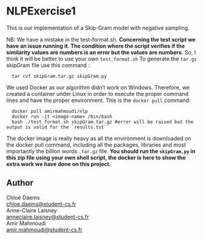 # NLPExercise1
This is our implementation of a Skip-Gram model with negative sampling.

NB: We have a mistake in the test-format.sh. 
**Concerning the test script we have an issue running it. The condition where the script verifies if the similarity values are numbers is an error but the values are numbers**. So, I think it will be better to use your own `test_format.sh`
To generate the `tar.gz` skipGram file use this command :
```
  tar cvf skipGram.tar.gz skipGram.py
  ```
  
We used Docker as our algorithm didn’t work on Windows. Therefore, we created a container under Linux in order to execute the proper command lines and have the proper environment.
This is the `docker pull` command: 
```
  docker pull amirmahmoudi/nlp
  docker run -it <image-name> /bin/bash
  bash ./test_format.sh skipGram.tar.gz #error will be raised but the output is valid for the `results.txt`
  ```

The docker image is really heavy as all the environment is downloaded on the docker pull command, including all the packages, libraries and most importantly the billion words `.tar.gz` file.
**You should run the `skipGram.py` in this zip file using your own shell script, the docker is here to show the extra work we have done on this project.**

## Author

Chloé Daems<br/>
chloe.daems@student-cs.fr<br/>
Anne-Claire Laisney<br/>
anneclaire.laisney@student-cs.fr<br/>
Amir Mahmoudi <br/>
amir.mahmoudi@student-cs.fr<br/>
